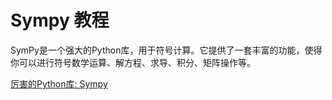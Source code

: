# Sympy 教程

SymPy是一个强大的Python库，用于符号计算。它提供了一套丰富的功能，使得你可以进行符号数学运算、解方程、求导、积分、矩阵操作等。

<seealso>
<category ref="ref_docs">
    <a href="https://mp.weixin.qq.com/s/sRVxKdq8noimTyNbWYKjlg">厉害的Python库: Sympy</a>
</category>
<category ref="ref_github">
</category>
<category ref="ref_issues">
</category>
<category ref="ref_hf">
</category>
<category ref="ref_ms">
</category>
</seealso>